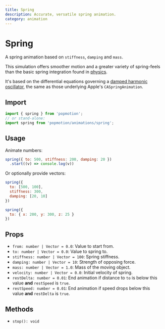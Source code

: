 ```yaml
---
title: Spring
description: Accurate, versatile spring animation.
category: animation
---
```


# Spring

A spring animation based on `stiffness`, `damping` and `mass`.

This simulation offers smoother motion and a greater variety of spring-feels than the basic spring integration found in [physics](/api/physics).

It's based on the differential equations governing a [damped harmonic oscillator](https://en.wikipedia.org/wiki/Harmonic_oscillator#Damped_harmonic_oscillator), the same as those underlying Apple's `CASpringAnimation`.

## Import

```javascript
import { spring } from 'popmotion';
// or stand-alone:
import spring from 'popmotion/animations/spring';
```

## Usage

Animate numbers:

```javascript
spring({ to: 500, stiffness: 200, damping: 20 })
  .start((v) => console.log(v))
```

Or optionally provide vectors:

```javascript
spring({
  to: [500, 100],
  stiffness: 300,
  damping: [20, 10]
})
```

```javascript
spring({
  to: { x: 200, y: 300, z: 25 }
})
```

## Props

- `from: number | Vector = 0.0`: Value to start from.
- `to: number | Vector = 0.0`: Value to spring to.
- `stiffness: number | Vector = 100`: Spring stiffness.
- `damping: number | Vector = 10`: Strength of opposing force.
- `mass: number | Vector = 1.0`: Mass of the moving object.
- `velocity: number | Vector = 0.0`: Initial velocity of spring.
- `restDelta: number = 0.01`: End animation if distance to `to` is below this value **and** `restSpeed` is `true`.
- `restSpeed: number = 0.01`: End animation if speed drops below this value **and** `restDelta` is `true`.

## Methods

- `stop(): void`